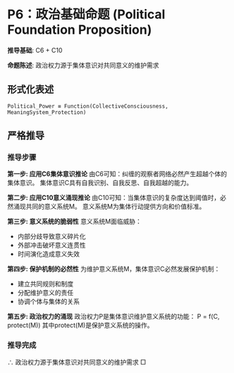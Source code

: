 # P6：政治基础命题 (Political Foundation Proposition)

**推导基础**: C6 + C10

**命题陈述**: 政治权力源于集体意识对共同意义的维护需求

## 形式化表述
```
Political_Power ≡ Function(CollectiveConsciousness, MeaningSystem_Protection)
```

## 严格推导

### 推导步骤

**第一步: 应用C6集体意识推论**
由C6可知：纠缠的观察者网络必然产生超越个体的集体意识。
集体意识C具有自我识别、自我反思、自我超越的能力。

**第二步: 应用C10意义涌现推论**
由C10可知：当集体意识的复杂度达到阈值时，必然涌现共同的意义系统M。
意义系统M为集体行动提供方向和价值标准。

**第三步: 意义系统的脆弱性**
意义系统M面临威胁：
- 内部分歧导致意义碎片化
- 外部冲击破坏意义连贯性
- 时间演化造成意义失效

**第四步: 保护机制的必然性**
为维护意义系统M，集体意识C必然发展保护机制：
- 建立共同规则和制度
- 分配维护意义的责任
- 协调个体与集体的关系

**第五步: 政治权力的涌现**
政治权力P是集体意识维护意义系统的功能：
P = f(C, protect(M))
其中protect(M)是保护意义系统的操作。

### 推导完成
∴ 政治权力源于集体意识对共同意义的维护需求 □